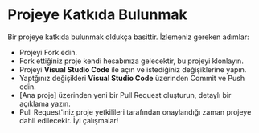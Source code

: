 # Projeye Katkıda Bulunmak
Bir projeye katkıda bulunmak oldukça basittir. İzlemeniz gereken adımlar:
- Projeyi Fork edin.
- Fork ettiğiniz proje kendi hesabınıza gelecektir, bu projeyi klonlayın.
- Projeyi **Visual Studio Code** ile açın ve istediğiniz değişiklerine yapın.
- Yaptğınız değişikleri **Visual Studio Code** üzerinden Commit ve Push edin.
- [Ana proje] üzerinden yeni bir Pull Request oluşturun, detaylı bir açıklama yazın.
- Pull Request'iniz proje yetkilileri tarafından onaylandığı zaman projeye dahil edilecekir. İyi çalışmalar!
